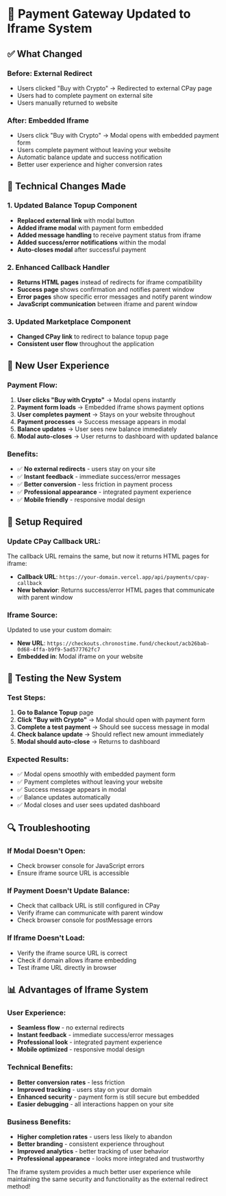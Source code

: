 # 🎯 Payment Gateway Updated to Iframe System

## ✅ What Changed

### **Before**: External Redirect
- Users clicked "Buy with Crypto" → Redirected to external CPay page
- Users had to complete payment on external site
- Users manually returned to website

### **After**: Embedded Iframe
- Users click "Buy with Crypto" → Modal opens with embedded payment form
- Users complete payment without leaving your website
- Automatic balance update and success notification
- Better user experience and higher conversion rates

## 🔧 Technical Changes Made

### 1. **Updated Balance Topup Component**
- **Replaced external link** with modal button
- **Added iframe modal** with payment form embedded
- **Added message handling** to receive payment status from iframe
- **Added success/error notifications** within the modal
- **Auto-closes modal** after successful payment

### 2. **Enhanced Callback Handler**
- **Returns HTML pages** instead of redirects for iframe compatibility
- **Success page** shows confirmation and notifies parent window
- **Error pages** show specific error messages and notify parent window
- **JavaScript communication** between iframe and parent window

### 3. **Updated Marketplace Component**
- **Changed CPay link** to redirect to balance topup page
- **Consistent user flow** throughout the application

## 🚀 New User Experience

### **Payment Flow**:
1. **User clicks "Buy with Crypto"** → Modal opens instantly
2. **Payment form loads** → Embedded iframe shows payment options
3. **User completes payment** → Stays on your website throughout
4. **Payment processes** → Success message appears in modal
5. **Balance updates** → User sees new balance immediately
6. **Modal auto-closes** → User returns to dashboard with updated balance

### **Benefits**:
- ✅ **No external redirects** - users stay on your site
- ✅ **Instant feedback** - immediate success/error messages
- ✅ **Better conversion** - less friction in payment process
- ✅ **Professional appearance** - integrated payment experience
- ✅ **Mobile friendly** - responsive modal design

## 🔧 Setup Required

### **Update CPay Callback URL**:
The callback URL remains the same, but now it returns HTML pages for iframe:
- **Callback URL**: `https://your-domain.vercel.app/api/payments/cpay-callback`
- **New behavior**: Returns success/error HTML pages that communicate with parent window

### **Iframe Source**:
Updated to use your custom domain:
- **New URL**: `https://checkouts.chronostime.fund/checkout/acb26bab-0d68-4ffa-b9f9-5ad577762fc7`
- **Embedded in**: Modal iframe on your website

## 🧪 Testing the New System

### **Test Steps**:
1. **Go to Balance Topup** page
2. **Click "Buy with Crypto"** → Modal should open with payment form
3. **Complete a test payment** → Should see success message in modal
4. **Check balance update** → Should reflect new amount immediately
5. **Modal should auto-close** → Returns to dashboard

### **Expected Results**:
- ✅ Modal opens smoothly with embedded payment form
- ✅ Payment completes without leaving your website
- ✅ Success message appears in modal
- ✅ Balance updates automatically
- ✅ Modal closes and user sees updated dashboard

## 🔍 Troubleshooting

### **If Modal Doesn't Open**:
- Check browser console for JavaScript errors
- Ensure iframe source URL is accessible

### **If Payment Doesn't Update Balance**:
- Check that callback URL is still configured in CPay
- Verify iframe can communicate with parent window
- Check browser console for postMessage errors

### **If Iframe Doesn't Load**:
- Verify the iframe source URL is correct
- Check if domain allows iframe embedding
- Test iframe URL directly in browser

## 📊 Advantages of Iframe System

### **User Experience**:
- **Seamless flow** - no external redirects
- **Instant feedback** - immediate success/error messages
- **Professional look** - integrated payment experience
- **Mobile optimized** - responsive modal design

### **Technical Benefits**:
- **Better conversion rates** - less friction
- **Improved tracking** - users stay on your domain
- **Enhanced security** - payment form is still secure but embedded
- **Easier debugging** - all interactions happen on your site

### **Business Benefits**:
- **Higher completion rates** - users less likely to abandon
- **Better branding** - consistent experience throughout
- **Improved analytics** - better tracking of user behavior
- **Professional appearance** - looks more integrated and trustworthy

The iframe system provides a much better user experience while maintaining the same security and functionality as the external redirect method!